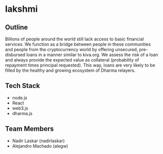 # lakshmi

## Outline

Billions of people around the world still lack access to basic financial
services. We function as a bridge between people in these communities and
people from the cryptocurrency world by offering unsecured, pre-disbursed loans
in a manner similar to kiva.org. We assess the risk of a loan and always
provide the expected value as collateral (probability of repayment times
principal requested). This way, loans are very likely to be filled by the
healthy and growing ecosystem of Dharma relayers.

## Tech Stack

- node.js
- React
- web3.js
- dharma.js


## Team Members

- Nadir Laskar (nadirlaskar)
- Alejandro Machado (alegw)
